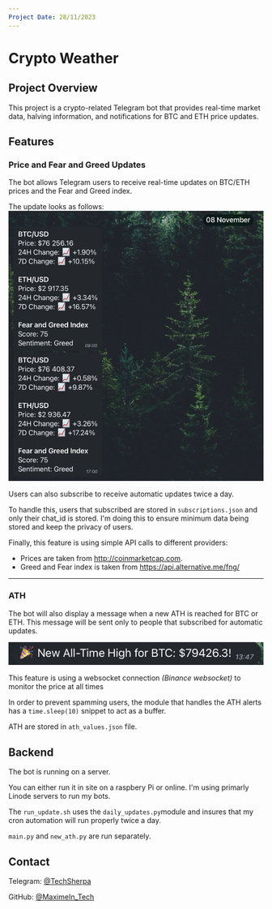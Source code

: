 ```yaml
---
Project Date: 28/11/2023
---
```


# Crypto Weather

## Project Overview

This project is a crypto-related Telegram bot that provides real-time market data, halving information, and notifications for BTC and ETH price updates.

## Features

### Price and Fear and Greed Updates

The bot allows Telegram users to receive real-time updates on BTC/ETH prices and the Fear and Greed index.

The update looks as follows:
![Image Showcase](<CleanShot 2024-11-10 at 15.09.03@2x.png>)

Users can also subscribe to receive automatic updates twice a day.

To handle this, users that subscribed are stored in `subscriptions.json` and only their chat_id is stored. I'm doing this to ensure minimum data being stored and keep the privacy of users.

Finally, this feature is using simple API calls to different providers:

- Prices are taken from http://coinmarketcap.com.
- Greed and Fear index is taken from https://api.alternative.me/fng/

---

### ATH

The bot will also display a message when a new ATH is reached for BTC or ETH. This message will be sent only to people that subscribed for automatic updates.

![alt text](<CleanShot 2024-11-10 at 13.46.59@2x.png>)

This feature is using a websocket connection _(Binance websocket)_ to monitor the price at all times

In order to prevent spamming users, the module that handles the ATH alerts has a `time.sleep(10)` snippet to act as a buffer.

ATH are stored in `ath_values.json` file.

## Backend

The bot is running on a server.

You can either run it in site on a raspbery Pi or online. I'm using primarly Linode servers to run my bots.

The `run_update.sh` uses the `daily_updates.py`module and insures that my cron automation will run properly twice a day.

`main.py` and `new_ath.py` are run separately.

## Contact

Telegram: [@TechSherpa](https://t.me/TechSherpa)

GitHub: [@MaximeIn_Tech](https://github.com/MaximeIn-Tech)
